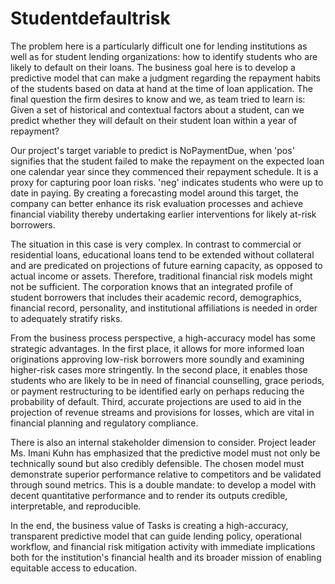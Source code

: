 # Studentdefaultrisk

The problem here is a particularly difficult one for lending institutions as well as for student lending organizations: how to identify students who are likely to default on their loans. The business goal here is to develop a predictive model that can make a judgment regarding the repayment habits of the students based on data at hand at the time of loan application. The final question the firm desires to know and we, as team tried to learn is: Given a set of historical and contextual factors about a student, can we predict whether they will default on their student loan within a year of repayment?

Our project's target variable to predict is NoPaymentDue, when 'pos' signifies that the student failed to make the repayment on the expected loan one calendar year since they commenced their repayment schedule. It is a proxy for capturing poor loan risks. 'neg' indicates students who were up to date in paying. By creating a forecasting model around this target, the company can better enhance its risk evaluation processes and achieve financial viability thereby undertaking earlier interventions for likely at-risk borrowers.

The situation in this case is very complex. In contrast to commercial or residential loans, educational loans tend to be extended without collateral and are predicated on projections of future earning capacity, as opposed to actual income or assets. Therefore, traditional financial risk models might not be sufficient. The corporation knows that an integrated profile of student borrowers that includes their academic record, demographics, financial record, personality, and institutional affiliations is needed in order to adequately stratify risks.

From the business process perspective, a high-accuracy model has some strategic advantages. In the first place, it allows for more informed loan originations approving low-risk borrowers more soundly and examining higher-risk cases more stringently. In the second place, it enables those students who are likely to be in need of financial counselling, grace periods, or payment restructuring to be identified early on perhaps reducing the probability of default. Third, accurate projections are used to aid in the projection of revenue streams and provisions for losses, which are vital in financial planning and regulatory compliance.

There is also an internal stakeholder dimension to consider. Project leader Ms. Imani Kuhn has emphasized that the predictive model must not only be technically sound but also credibly defensible. The chosen model must demonstrate superior performance relative to competitors and be validated through sound metrics. This is a double mandate: to develop a model with decent quantitative performance and to render its outputs credible, interpretable, and reproducible.

In the end, the business value of Tasks is creating a high-accuracy, transparent predictive model that can guide lending policy, operational workflow, and financial risk mitigation activity with immediate implications both for the institution's financial health and its broader mission of enabling equitable access to education.

